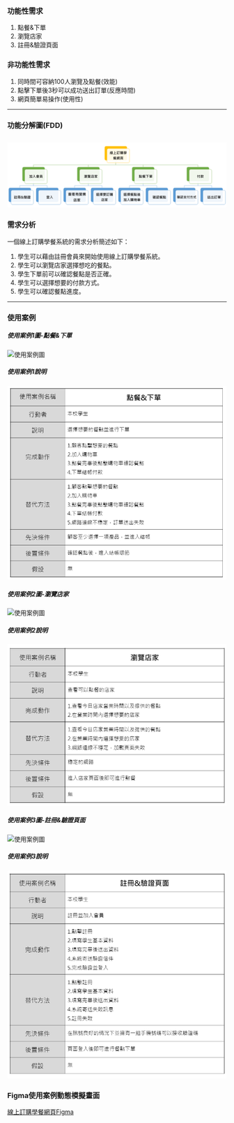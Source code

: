 ### 功能性需求
1. 點餐&下單
2. 瀏覽店家
3. 註冊&驗證頁面

### 非功能性需求
1. 同時間可容納100人瀏覽及點餐(效能)
2. 點擊下單後3秒可以成功送出訂單(反應時間)
3. 網頁簡單易操作(使用性)
---
### 功能分解圖(FDD)
![功能分解圖](FDD.png "功能分解圖")
---
### 需求分析

一個線上訂購學餐系統的需求分析簡述如下：
1. 學生可以藉由註冊會員來開始使用線上訂購學餐系統。
2. 學生可以瀏覽店家選擇想吃的餐點。
3. 學生下單前可以確認餐點是否正確。
4. 學生可以選擇想要的付款方式。
5. 學生可以確認餐點進度。
---
### 使用案例

##### 使用案例1圖-點餐&下單

![使用案例圖](use_case1圖.jpg "使用案例圖")

##### 使用案例1說明

![使用案例圖](use_case1.jpg "使用案例圖")

##### 使用案例2圖-瀏覽店家

![使用案例圖](use_case2圖.jpg "使用案例圖")

##### 使用案例2說明

![使用案例圖](use_case2.jpg "使用案例圖")

##### 使用案例3圖-註冊&驗證頁面

![使用案例圖](use_case3_圖.jpg "使用案例圖")

##### 使用案例3說明

![使用案例圖](use_case3.jpg "使用案例圖")

### Figma使用案例動態模擬畫面

[線上訂購學餐網頁Figma](https://www.figma.com/proto/SAM2YY46bmE3JCnuClKv4O/%E9%BB%9E%E9%A4%90%E7%B3%BB%E7%B5%B1?node-id=8%3A9&scaling=scale-down&page-id=0%3A1&starting-point-node-id=8%3A9)
